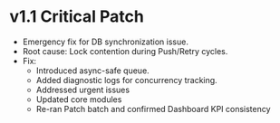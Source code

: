 # v1.1 Critical Patch

- Emergency fix for DB synchronization issue.
- Root cause: Lock contention during Push/Retry cycles.
- Fix:
  - Introduced async-safe queue.
  - Added diagnostic logs for concurrency tracking.
  - Addressed urgent issues
  - Updated core modules
  - Re-ran Patch batch and confirmed Dashboard KPI consistency